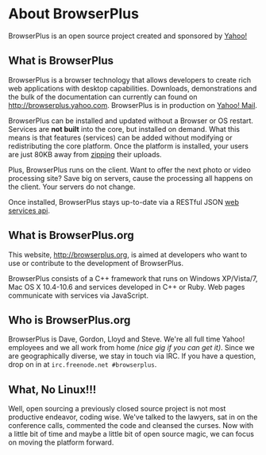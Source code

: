 # About BrowserPlus

BrowserPlus is an open source project created and sponsored by [Yahoo!](http://www.yahoo.com/)

## What is BrowserPlus

BrowserPlus is a browser technology that allows developers to create rich web applications with desktop
capabilities. Downloads, demonstrations and the bulk of the documentation can currently can found on
<http://browserplus.yahoo.com>. BrowserPlus is in production on [Yahoo! Mail](http://mail.yahoo.com).

BrowserPlus can be installed and updated without a Browser or OS restart. Services are **not built** into the
core, but installed on demand. What this means is that features (services) can be added without modifying or
redistributing the core platform.  Once the platform is installed, your users are just 80KB away from 
[zipping](http://browserplus.yahoo.com/developer/explore/?s=Zipper) their uploads.

Plus, BrowserPlus runs on the client. Want to offer the next photo or video processing site? Save big on servers,
cause the processing all happens on the client.  Your servers do not change.

Once installed, BrowserPlus stays up-to-date via a RESTful JSON 
[web services api](http://browserplus.yahoo.com/api/v3/corelets/win32).


## What is BrowserPlus.org

This website, <http://browserplus.org>, is aimed at developers who want to use or contribute to the development of
BrowserPlus.

BrowserPlus consists of a C++ framework that runs on Windows XP/Vista/7, Mac OS X 10.4-10.6 and services developed
in C++ or Ruby. Web pages communicate with services via JavaScript.


## Who is BrowserPlus.org

BrowserPlus is Dave, Gordon, Lloyd and Steve. We're all full time Yahoo! employees and we all work from home
*(nice gig if you can get it)*. Since we are geographically diverse, we stay in touch via IRC. If you have a
question, drop on in at `irc.freenode.net #browserplus`.

## What, No Linux!!!

Well, open sourcing a previously closed source project is not most productive endeavor, coding wise. We've talked
to the lawyers, sat in on the conference calls, commented the code and cleansed the curses. Now with a little bit
of time and maybe a little bit of open source magic, we can focus on moving the platform forward.